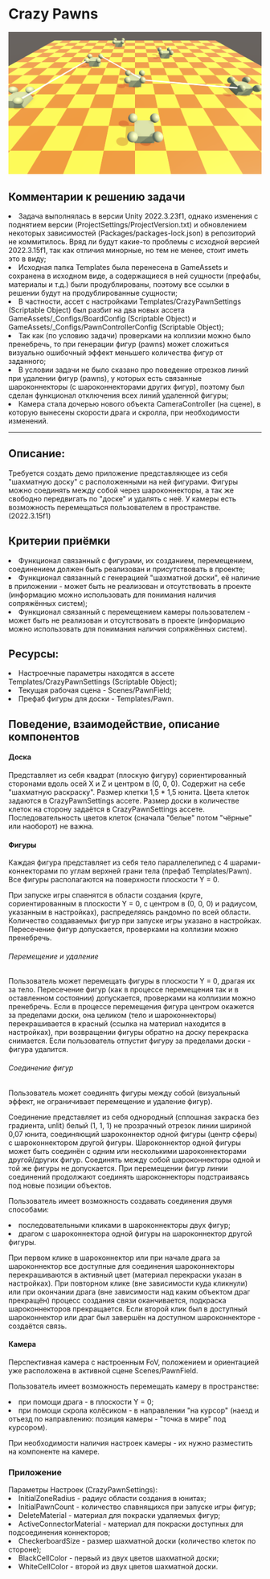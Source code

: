 <h1>Crazy Pawns</h1>

<img src="CarzyPawns.png"/>

<h2>Комментарии к решению задачи</h2>

<li>Задача выполнялась в версии Unity 2022.3.23f1, однако изменения с поднятием версии (ProjectSettings/ProjectVersion.txt) и обновлением некоторых зависимостей (Packages/packages-lock.json) в репозиторий не коммитилось. Вряд ли будут какие-то проблемы с исходной версией 2022.3.15f1, так как отличия минорные, но тем не менее, стоит иметь это в виду;</li>
<li>Исходная папка Templates была перенесена в GameAssets и сохранена в исходном виде, а содержащиеся в ней сущности (префабы, материалы и т.д.) были продублированы, поэтому все ссылки в решении будут на продублированные сущности;</li>
<li>В частности, ассет с настройками Templates/CrazyPawnSettings (Scriptable Object) был разбит на два новых ассета GameAssets/_Configs/BoardConfig (Scriptable Object) и GameAssets/_Configs/PawnControllerConfig (Scriptable Object);</li>
<li>Так как (по условию задачи) проверками на коллизии можно было пренебречь, то при генерации фигур (pawns) может сложиться визуально ошибочный эффект меньшего количества фигур от заданного;</li>
<li>В условии задачи не было сказано про поведение отрезков линий при удалении фигур (pawns), у которых есть связанные шароконнекторы (с шароконнекторами других фигур), поэтому был сделан функционал отключения всех линий удаленной фигуры;</li>
<li>Камера стала дочерью нового объекта CameraController (на сцене), в которую вынесены скорости драга и скролла, при необходимости изменений.</li>

---

<h2>Описание:</h2>
Требуется создать демо приложение представляющее из себя "шахматную доску" с расположенными на ней фигурами. Фигуры можно соединять между собой через шароконнекторы, а так же свободно передвигать по "доске" и удалять с неё. У камеры есть возможность перемещаться пользователем в пространстве. (2022.3.15f1)

<h2>Критерии приёмки</h2>
<li>Функционал связанный с фигурами, их созданием, перемещением, соединением должен быть реализован и присутствовать в проекте;</li>
<li>Функционал связанный с генерацией "шахматной доски", её наличие в приложении - может быть не реализован и отсутствовать в проекте (информацию можно использовать для понимания наличия сопряжённых систем);</li>
<li>Функционал связанный с перемещением камеры пользователем - может быть не реализован и отсутствовать в проекте (информацию можно использовать для понимания наличия сопряжённых систем).</li>

<h2>Ресурсы:</h2>
<li>Настроечные параметры находятся в ассете Templates/CrazyPawnSettings (Scriptable Object);</li>
<li>Текущая рабочая сцена - Scenes/PawnField;</li>
<li>Префаб фигуры для доски - Templates/Pawn.</li>

<h2>Поведение, взаимодействие, описание компонентов</h2>

<h4>Доска</h4>
Представляет из себя квадрат (плоскую фигуру) сориентированный сторонами вдоль осей X и Z и центром в (0, 0, 0). 
Содержит на себе "шахматную раскраску". 
Размер клетки 1,5 * 1,5 юнита. 
Цвета клеток задаются в CrazyPawnSettings ассете.
Размер доски в количестве клеток на сторону задаётся в CrazyPawnSettings ассете.
Последовательность цветов клеток (сначала "белые" потом "чёрные" или наоборот) не важна.

<h4>Фигуры</h4>
<p>Каждая фигура представляет из себя тело параллелепипед с 4 шарами-коннекторами по углам верхней грани тела (префаб Templates/Pawn). Все фигуры располагаются на поверхности плоскости Y = 0.</p>
<p>При запуске игры спавнятся в области создания (круге, сориентированным в плоскости Y = 0, с центром в (0, 0, 0) и радиусом, указанным в настройках), распределяясь рандомно по всей области. Количество создаваемых фигур при запуске игры указано в настройках. Пересечение фигур допускается, проверками на коллизии можно пренебречь.</p> 

<h6>Перемещение и удаление</h6>

Пользователь может перемещать фигуры в плоскости Y = 0, драгая их за тело. Пересечение фигур (как в процессе перемещения так и в оставленном состоянии) допускается, проверками на коллизии можно пренебречь. Если в процессе перемещения фигура центром окажется за пределами доски, она целиком (тело и шароконнекторы) перекрашивается в красный (ссылка на материал находится в настройках), при возвращении фигуры обратно на доску перекраска снимается. Если пользователь отпустит фигуру за пределами доски - фигура удалится.

<h6>Соединение фигур</h6>

<p>Пользователь может соединять фигуры между собой (визуальный эффект, не ограничивает перемещение и удаление фигур).</p>
<p>Соединение представляет из себя однородный (сплошная закраска без градиента, unlit) белый (1, 1, 1) не прозрачный отрезок линии шириной 0,07 юнита, соединяющий шароконнектор одной фигуры (центр сферы) с шароконнектором другой фигуры. Шароконнектор одной фигуры может быть соединён с одним или несколькими шароконнекторами другой/других фигур. Соединять между собой шароконнекторы одной и той же фигуры не допускается. При перемещении фигур линии соединений продолжают соединять шароконнекторы подстраиваясь под новые позиции объектов.</p>
<p>Пользователь имеет возможность создавать соединения двумя способами:
<li>последовательными кликами в шароконнекторы двух фигур;</li>
<li>драгом с шароконнектора одной фигуры на шароконнектор другой фигуры.</li>
</p>
<p>При первом клике в шароконнектор или при начале драга за шароконнектор все доступные для соединения шароконнекторы перекрашиваются в активный цвет (материал перекраски указан в настройках). При повторном клике (вне зависимости куда кликнули) или при окончании драга (вне зависимости над каким объектом драг прекращён) процесс создания связи оканчивается, подкраска шароконнекторов прекращается. Если второй клик был в доступный шароконнектор или драг был завершён на доступном шароконнекторе - создаётся связь.</p>

<h4>Камера</h4>
<p>Перспективная камера с настроенным FoV, положением и ориентацией уже расположена в активной сцене Scenes/PawnField.</p>
<p>Пользователь имеет возможность перемещать камеру в пространстве:
<li>при помощи драга - в плоскости Y = 0;</li>
<li>при помощи скрола колёсиком - в направлении "на курсор" (наезд и отъезд по направлению: позиция камеры - "точка в мире" под курсором).</li></p>
<p>При необходимости наличия настроек камеры - их нужно разместить на компоненте на камере.</p>

<h3>Приложение</h3>
Параметры Настроек (CrazyPawnSettings):</li>
<li>InitialZoneRadius - радиус области создания в юнитах;</li>
<li>InitialPawnCount - количество спавнящихся при запуске игры фигур;</li>
<li>DeleteMaterial - материал для покраски удаляемых фигур;</li>
<li>ActiveConnectorMaterial - материал для покраски доступных для подсоединения коннекторов;</li>
<li>CheckerboardSize - размер шахматной доски (количество клеток по стороне);</li>
<li>BlackCellColor - первый из двух цветов шахматной доски;</li>
<li>WhiteCellColor - второй из двух цветов шахматной доски.</li>


